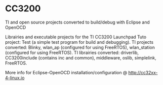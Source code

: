 CC3200
======

TI and open source projects converted to build/debug with Eclipse and OpenOCD

Librairies and executable projects for the TI CC3200 Launchpad
Tuto project: Test (a simple test program for build and debugging). TI projects converted: Blinky, wlan_ap (configured for using FreeRTOS), wlan_station (configured for using FreeRTOS). TI librairies converted: driverlib, CC3200include (contains inc and common), middleware, oslib, simplelink, FreeRTOS.

More info for Eclipse-OpenOCD installation/configuration @ http://cc32xx-4-linux.io
